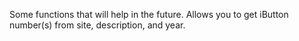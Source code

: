 Some functions that will help in the future. Allows you to get iButton number(s) from site, description, and year.

